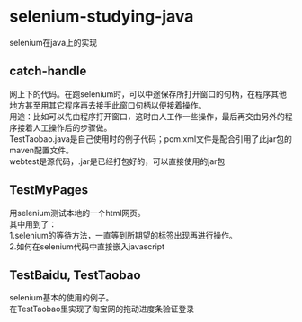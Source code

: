# selenium-studying-java
selenium在java上的实现

## catch-handle
网上下的代码。在跑selenium时，可以中途保存所打开窗口的句柄，在程序其他地方甚至用其它程序再去接手此窗口句柄以便接着操作。  
用途：比如可以先由程序打开窗口，这时由人工作一些操作，最后再交由另外的程序接着人工操作后的步骤做。  
TestTaobao.java是自己使用时的例子代码；pom.xml文件是配合引用了此jar包的maven配置文件。  
webtest是源代码，.jar是已经打包好的，可以直接使用的jar包  


## TestMyPages
用selenium测试本地的一个html网页。  
其中用到了：  
1.selenium的等待方法，一直等到所期望的标签出现再进行操作。  
2.如何在selenium代码中直接嵌入javascript  

## TestBaidu, TestTaobao
selenium基本的使用的例子。    
在TestTaobao里实现了淘宝网的拖动进度条验证登录
